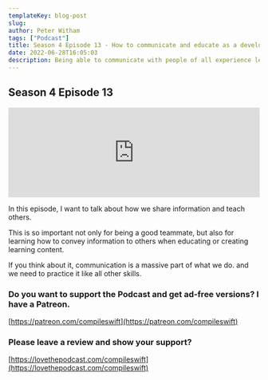 ```yaml
---
templateKey: blog-post
slug: 
author: Peter Witham
tags: ["Podcast"]
title: Season 4 Episode 13 - How to communicate and educate as a developer
date: 2022-06-28T16:05:03
description: Being able to communicate with people of all experience levels is important. Here are some tips to make your message clearer and team work easier.
---
```


## Season 4 Episode 13

<iframe width="100%" height="180" frameborder="no" scrolling="no" seamless src="https://share.transistor.fm/e/1c5faa9a/dark"></iframe>

In this episode, I want to talk about how we share information and teach others.

This is so important not only for being a good teammate, but also for learning how to convey information to others when educating or creating learning content.

If you think about it, communication is a massive part of what we do. and we need to practice it like all other skills.

### Do you want to support the Podcast and get ad-free versions? I have a Patreon.
[https://patreon.com/compileswift](https://patreon.com/compileswift)

### Please leave a review and show your support?
[https://lovethepodcast.com/compileswift](https://lovethepodcast.com/compileswift)